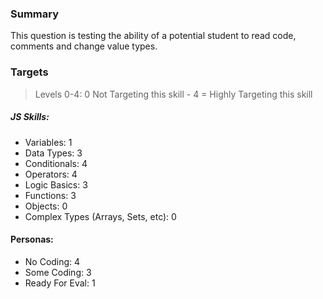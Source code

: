 ### Summary
This question is testing the ability of a potential student to read code, comments and change value types. 

### Targets 
> Levels 0-4: 0 Not Targeting this skill - 4 = Highly Targeting this skill

##### JS Skills:
* Variables: 1
* Data Types: 3
* Conditionals: 4 
* Operators: 4
* Logic Basics: 3
* Functions: 3
* Objects: 0
* Complex Types (Arrays, Sets, etc): 0

#### Personas: 
* No Coding: 4
* Some Coding: 3
* Ready For Eval: 1


